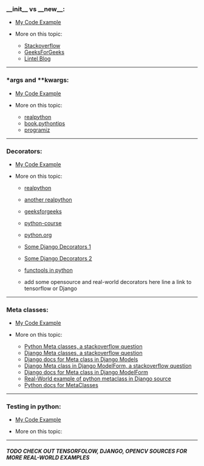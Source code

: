 <!-- topic 1 -->

<h3> __init__ vs __new__:</h3>

- <a href="/examples/code1.py">My Code Example</a>

- More on this topic:

    - <a href="https://stackoverflow.com/questions/674304/why-is-init-always-called-after-new">Stackoverflow</a>
    - <a href="https://www.geeksforgeeks.org/__new__-in-python/">GeeksForGeeks</a>
    - <a href="https://howto.lintel.in/python-__new__-magic-method-explained/">Lintel Blog</a>

<hr>



<h3> *args and **kwargs:</h3>

- <a href="/examples/code2.py">My Code Example</a>

- More on this topic:

    - <a href="https://realpython.com/python-kwargs-and-args/">realpython</a>
    - <a href="https://book.pythontips.com/en/latest/args_and_kwargs.html">book.pythontips</a>
    - <a href="https://www.programiz.com/python-programming/args-and-kwargs">programiz</a>

<hr>



<h3> Decorators:</h3>

- <a href="/examples/code3.py">My Code Example</a>

- More on this topic:

    - <a href="https://realpython.com/primer-on-python-decorators/">realpython</a>
    - <a href="https://realpython.com/inner-functions-what-are-they-good-for/">another realpython</a>
    - <a href="https://www.geeksforgeeks.org/decorators-in-python/">geeksforgeeks</a>
    - <a href="https://www.python-course.eu/python3_decorators.php">python-course</a>
    - <a href="https://www.python.org/dev/peps/pep-0318/">python.org</a>
    - <a href="https://github.com/django/django/blob/main/django/contrib/admin/decorators.py">Some Django Decorators 1</a>
    - <a href="https://github.com/django/django/blob/main/django/contrib/auth/decorators.py">Some Django Decorators 2</a>
    - <a href="https://docs.python.org/3/library/functools.html">functools in python</a>

    - add some opensource and real-world decorators here line a link to tensorflow or Django

<hr>
 

<h3> Meta classes:</h3>

- <a href="/examples/code4.py"> My Code Example </a>

- More on this topic:

  - <a href="https://stackoverflow.com/a/6581949/14119218"> Python Meta classes, a stackoverflow question</a>
  - <a href="https://stackoverflow.com/a/10344231/14119218"> Django Meta classes, a stackoverflow question</a>
  - <a href="https://docs.djangoproject.com/en/dev/topics/db/models/#meta-options"> Django docs for Meta class in Django Models</a>
  - <a href="https://stackoverflow.com/questions/39476334/why-class-meta-is-necessary-while-creating-a-model-form"> Django Meta class in Django ModelForm, a stackoverflow question</a>
  - <a href="https://docs.djangoproject.com/en/dev/topics/forms/modelforms/"> Django docs for Meta class in Django ModelForm </a>
  - <a href="https://github.com/django/django/blob/main/django/db/models/base.py"> Real-World example of python metaclass in Django source </a>
  - <a href="https://docs.python.org/3.9/reference/datamodel.html#metaclasses"> Python docs for MetaClasses </a>
  
<hr>  

<h3> Testing in python:</h3>

- <a href="/examples/code5.py"> My Code Example </a>

- More on this topic:
  
  
  
  
  
  
  
<hr>


<h5> TODO CHECK OUT TENSORFOLOW, DJANGO, OPENCV SOURCES FOR MORE REAL-WORLD EXAMPLES  </h5>